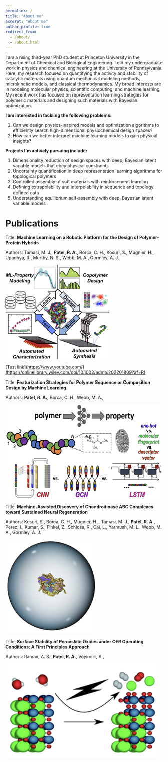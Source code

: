 ```yaml
---
permalink: /
title: "About me"
excerpt: "About me"
author_profile: true
redirect_from: 
  - /about/
  - /about.html
---
```

I am a rising third-year PhD student at Princeton University in the Department of Chemical and Biological Engineering. I did my undergraduate work in physics and chemical engineering at the University of Pennsylvania. Here, my research focused on quantifying the activity and stability of catalytic materials using quantum mechanical modeling methods, microkinetic models, and classical thermodynamics. My broad interests are in modeling molecular physics, scientific computing, and machine learning. My recent work has focused on representation learning strategies for polymeric materials and designing such materials with Bayesian optimization. 

**I am interested in tackling the following problems:**

1. Can we design physics-inspired models and optimization algorithms to efficiently search high-dimensional physiochemical design spaces?
2. How can we better interpret machine learning models to gain physical insights? 

**Projects I'm actively pursuing include:**

1. Dimensionality reduction of design spaces with deep, Bayesian latent variable models that obey physical constraints
2. Uncertainty quantification in deep representation learning algorithms for topological polymers
3. Controlled assembly of soft materials with reinforcement learning
4. Defining extrapolability and interpolability in sequence and topology defined data
5. Understanding equilibrium self-assembly with deep, Bayesian latent variable models 

Publications
======

Title: **Machine Learning on a Robotic Platform for the Design of Polymer–Protein Hybrids**

Authors: Tamasi, M. J., **Patel, R. A.**, Borca, C. H., Kosuri, S., Mugnier, H., Upadhya, R., Murthy, N. S., Webb, M. A., Gormley, A. J.

<img src="/images/3_enzyme.png" height="300">

[Test link](https://www.youtube.com/](https://onlinelibrary.wiley.com/doi/10.1002/adma.202201809?af=R)


Title: **Featurization Strategies for Polymer Sequence or Composition Design by Machine Learning**

Authors: **Patel, R. A.**, Borca, C. H., Webb, M. A., 

<img src="/images/Featurization.png" height="300">


Title: **Machine‐Assisted Discovery of Chondroitinase ABC Complexes toward Sustained Neural Regeneration**

Authors: Kosuri, S., Borca, C. H., Mugnier, H.,, Tamasi, M. J., **Patel, R. A.**, Perez, I., Kumar, S., Finkel, Z., Schloss, R., Cai, L., Yarmush, M. L., Webb, M. A., Gormley, A. J.

<img src="/images/chabc.png" height="300">


Title: **Surface Stability of Perovskite Oxides under OER Operating Conditions: A First Principles Approach**

Authors: Raman, A. S., **Patel, R. A.**, Vojvodic, A., 

<img src="/images/faraday_discuss.png" height="300">

